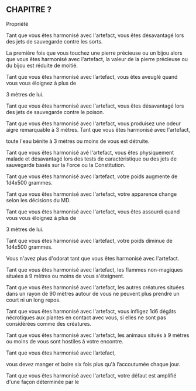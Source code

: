 ## CHAPITRE ?


Propriété

Tant que vous êtes harmonisé avec l'artefact, vous
êtes désavantagé lors des jets de sauvegarde contre
les sorts.

La première fois que vous touchez une pierre
précieuse ou un bijou alors que vous êtes harmonisé
avec l'artefact, la valeur de la pierre précieuse ou du
bijou est réduite de moitié.

Tant que vous êtes harmonisé avec l’artefact, vous
êtes aveuglé quand vous vous éloignez à plus de

3 mètres de lui.

Tant que vous êtes harmonisé avec l'artefact, vous
êtes désavantagé lors des jets de sauvegarde contre
le poison.

Tant que vous êtes harmonisé avec l'artefact, vous
produisez une odeur aigre remarquable à 3 mètres.
Tant que vous êtes harmonisé avec l'artefact,

toute l'eau bénite à 3 mètres ou moins de vous est
détruite.

Tant que vous êtes harmonisé avé l'artefact, vous
êtes physiquement malade et désavantagé lors des
tests de caractéristique ou des jets de sauvegarde
basés sur la Force ou la Constitution.

Tant que vous êtes harmonisé avec l’artefact, votre
poids augmente de 1d4x500 grammes.

Tant que vous êtes harmonisé avec l'artefact, votre
apparence change selon les décisions du MD.

Tant que vous êtes harmonisé avec l'artefact, vous
êtes assourdi quand vous vous éloignez à plus de

3 mètres de lui.

Tant que vous êtes harmonisé avec l’artefact, votre
poids diminue de 1d4x500 grammes.

Vous n'avez plus d'odorat tant que vous êtes
harmonisé avec l'artefact.

Tant que vous êtes harmonisé avec l’artefact, les
flammes non-magiques situées à 9 mètres ou moins
de vous s'éteignent.

Tant que vous êtes harmonisé avec l'artefact, les
autres créatures situées dans un rayon de 90 mètres
autour de vous ne peuvent plus prendre un court ni
un long repos.

Tant que vous êtes harmonisé avec l'artefact, vous
infligez 1d6 dégâts nécrotiques aux plantes en
contact avec vous, si elles ne sont pas considérées
comme des créatures.

Tant que vous êtes harmonisé avec l'artefact, les
animaux situés à 9 mètres ou moins de vous sont
hostiles à votre encontre.

Tant que vous êtes harmonisé avec l’artefact,

vous devez manger et boire six fois plus qu'à
l’accoutumée chaque jour.

Tant que vous êtes harmonisé avec l'artefact, votre
défaut est amplifié d'une façon déterminée par le